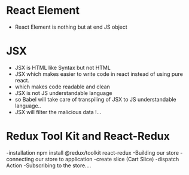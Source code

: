 
# React Element
- React Element is nothing but at end JS object




# JSX
- JSX is HTML like Syntax but not HTML
- JSX which makes easier to write code in react instead of using pure react.
- which makes code readable and clean
- JSX is not JS understandable language
- so Babel will take care of transpiling of JSX to JS understandable language..
- JSX will filter the malicious data !...














# Redux Tool Kit and React-Redux
-installation npm install @redux/toolkit react-redux
-Building our store
-connecting our store to application
-create slice (Cart Slice)
-dispatch Action
-Subscribing to the store....
